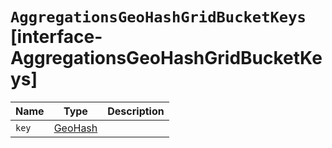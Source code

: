 # `AggregationsGeoHashGridBucketKeys` [interface-AggregationsGeoHashGridBucketKeys]

| Name | Type | Description |
| - | - | - |
| `key` | [GeoHash](./GeoHash.md) | &nbsp; |
